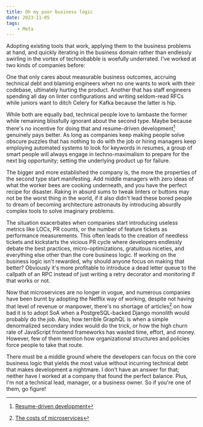 ```yaml
---
title: Oh my poor business logic
date: 2023-11-05
tags:
    - Meta
---
```


Adopting existing tools that work, applying them to the business problems at hand, and
quickly iterating in the business domain rather than endlessly swirling in the vortex of
technobabble is woefully underrated. I've worked at two kinds of companies before:

One that only cares about measurable business outcomes, accruing technical debt and blaming
engineers when no one wants to work with their codebase, ultimately hurting the product.
Another that has staff engineers spending all day on linter configurations and writing
seldom-read RFCs while juniors want to ditch Celery for Kafka because the latter is hip.

While both are equally bad, technical people love to lambaste the former while remaining
blissfully ignorant about the second type. Maybe because there's no incentive for doing that
and resume-driven development[^1] genuinely pays better. As long as companies keep making
people solve obscure puzzles that has nothing to do with the job or hiring managers keep
employing automated systems to look for keywords in resumes, a group of smart people will
always engage in techno-maximalism to prepare for the next big opportunity; setting the
underlying product up for failure.

The bigger and more established the company is, the more the properties of the second type
start manifesting. Add middle managers with zero ideas of what the worker bees are cooking
underneath, and you have the perfect recipe for disaster. Raking in absurd sums to tweak
linters or buttons may not be the worst thing in the world, if it also didn't lead these
bored people to dream of becoming architecture astronauts by introducing absurdly complex
tools to solve imaginary problems.

The situation exacerbates when companies start introducing useless metrics like LOCs, PR
counts, or the number of feature tickets as performance measurements. This often leads to
the creation of needless tickets and kickstarts the vicious PR cycle where developers
endlessly debate the best practices, micro-optimizations, gratuitous niceties, and
everything else other than the core business logic. If working on the business logic isn't
rewarded, why should anyone focus on making that better? Obviously it's more profitable to
introduce a dead letter queue to the callpath of an RPC instead of just writing a retry
decorator and monitoring if that works or not.

Now that microservices are no longer in vogue, and numerous companies have been burnt by
adopting the Netflix way of working, despite not having that level of revenue or manpower,
there's no shortage of articles[^2] on how bad it is to adopt SoA when a PostgreSQL-backed
Django monolith would probably do the job. Also, how terrible GraphQL is when a simple
denormalized secondary index would do the trick, or how the high churn rate of JavaScript
frontend frameworks has wasted time, effort, and money. However, few of them mention how
organizational structures and policies force people to take that route.

There must be a middle ground where the developers can focus on the core business logic that
yields the most value without incurring technical debt that makes development a nightmare. I
don't have an answer for that; neither have I worked at a company that found the perfect
balance. Plus, I'm not a technical lead, manager, or a business owner. So if you're one of
them, go figure!

[^1]: [Resume-driven development](https://arxiv.org/abs/2101.12703)
[^2]: [The costs of microservices](https://robertovitillo.com/costs-of-microservices/)
